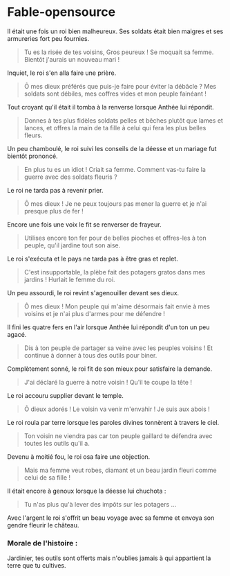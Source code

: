 # Fable-opensource

Il était une fois un roi bien malheureux.
Ses soldats était bien maigres et ses armureries fort peu fournies.

> Tu es la risée de tes voisins, Gros peureux ! Se moquait sa femme. Bientôt j'aurais un nouveau mari !

Inquiet, le roi s'en alla faire une prière.

> Ô mes dieux préférés que puis-je faire pour éviter la débâcle ? Mes soldats sont débiles, mes coffres vides et mon peuple fainéant !

Tout croyant qu'il était il tomba à la renverse lorsque Anthée  lui répondit.
> Donnes à tes plus fidèles soldats pelles et bêches plutôt que lames et lances, et offres la main de ta fille à celui qui fera les plus belles fleurs.

Un peu chamboulé, le roi suivi les conseils de la déesse et un mariage fut bientôt prononcé.

> En plus tu es un idiot ! Criait sa femme. Comment vas-tu faire la guerre avec des soldats fleuris ?

Le roi ne tarda pas à revenir prier.

> Ô mes dieux ! Je ne peux toujours pas mener la guerre et je n'ai presque plus de fer !

Encore une fois une voix le fit se renverser de frayeur.
> Utilises encore ton fer pour de belles pioches et offres-les à ton peuple, qu'il jardine tout son aise.

Le roi s'exécuta et le pays ne tarda pas à être gras et replet.

> C'est insupportable, la plèbe fait des potagers gratos dans mes jardins ! Hurlait le femme du roi.

Un peu assourdi, le roi revint s'agenouiller devant ses dieux.

> Ô mes dieux ! Mon peuple qui m'aime désormais fait envie à mes voisins et je n'ai plus d'armes pour me défendre !

Il fini les quatre fers en l'air lorsque Anthée lui répondit d'un ton un peu agacé.
> Dis à ton peuple de partager sa veine avec les peuples voisins ! Et continue à donner à tous des outils pour biner.

Complètement sonné, le roi fit de son mieux pour satisfaire la demande.

> J'ai déclaré la guerre à notre voisin ! Qu'il te coupe la tête !

Le roi accouru supplier devant le temple.

> Ô dieux adorés ! Le voisin va venir m'envahir ! Je suis aux abois !

Le roi roula par terre lorsque les paroles divines tonnèrent à travers le ciel.
> Ton voisin ne viendra pas car ton peuple gaillard te défendra avec toutes les outils qu'il a.

Devenu à moitié fou, le roi osa faire une objection.
> Mais ma femme veut robes, diamant et un beau jardin fleuri comme celui de sa fille !

Il était encore à genoux lorsque la déesse lui chuchota :
> Tu n'as plus qu'à lever des impôts sur les potagers ...

Avec l'argent le roi s'offrit un beau voyage avec sa femme et envoya son gendre fleurir le château.

### Morale de l'histoire :
Jardinier, tes outils sont offerts mais n'oublies jamais à qui appartient la terre que tu cultives.
